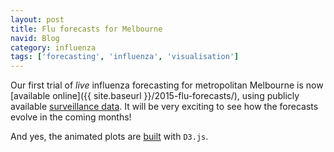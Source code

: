 ```yaml
---
layout: post
title: Flu forecasts for Melbourne
navid: Blog
category: influenza
tags: ['forecasting', 'influenza', 'visualisation']
---
```


Our first trial of *live* influenza forecasting for metropolitan Melbourne is
now [available online]({{ site.baseurl }}/2015-flu-forecasts/), using
publicly available [surveillance data](http://ideas.health.vic.gov.au/).
It will be very exciting to see how the forecasts evolve in the coming months!

And yes, the animated plots are
[built](https://github.com/robmoss/2015-flu-forecasts/blob/gh-pages/plot.js)
with `D3.js`.
